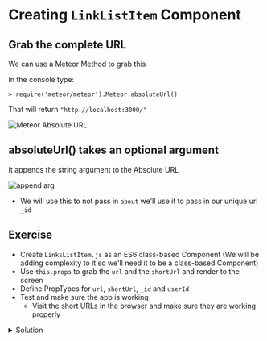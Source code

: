 # Creating `LinkListItem` Component

## Grab the complete URL
We can use a Meteor Method to grab this

In the console type:

`> require('meteor/meteor').Meteor.absoluteUrl()`

That will return `"http://localhost:3000/"`

![Meteor Absolute URL](https://i.imgur.com/KhGSIhC.png)

## absoluteUrl() takes an optional argument
It appends the string argument to the Absolute URL

![append arg](https://i.imgur.com/U0GjQki.png)

* We will use this to not pass in `about` we'll use it to pass in our unique url `_id`

## Exercise
* Create `LinksListItem.js` as an ES6 class-based Component (We will be adding complexity to it so we'll need it to be a class-based Component)
* Use `this.props` to grab the `url` and the `shortUrl` and render to the screen
* Define PropTypes for `url`, `shortUrl`, `_id` and `userId`
* Test and make sure the app is working
    - Visit the short URLs in the browser and make sure they are working properly

<details>
  <summary>Solution</summary>
`LinksListItem.js`

```
import React, { Component } from 'react';
import PropTypes from 'prop-types';

class LinksListItem extends Component {
  render() {
    return (
       <div>
         <p>{this.props.url}</p>
         <p>{this.props.shortUrl}</p>
       </div>
    );
  }
};

LinksListItem.propTypes = {
  _id: PropTypes.string.isRequired,
  url: PropTypes.string.isRequired,
  shortUrl: PropTypes.string.isRequired,
  userId: PropTypes.string.isRequired
}

export default LinksListItem;
```
</details>
